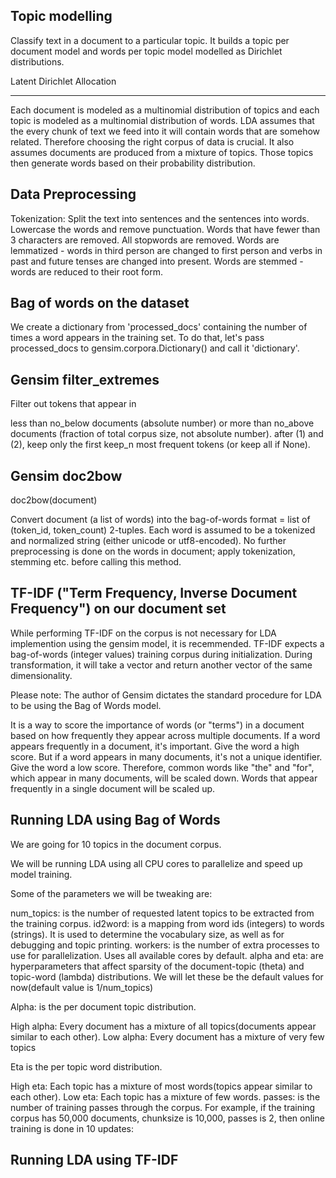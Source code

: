 Topic modelling
---------------

Classify text in a document to a particular topic. It builds a topic per document model and 
words per topic model modelled as Dirichlet distributions.

Latent Dirichlet Allocation
______________
Each document is modeled as a multinomial distribution of topics and each topic is modeled as a multinomial distribution of words.
LDA assumes that the every chunk of text we feed into it will contain words that are somehow related. Therefore choosing the right corpus of data is crucial.
It also assumes documents are produced from a mixture of topics. Those topics then generate words based on their probability distribution.

Data Preprocessing
------------------

Tokenization: Split the text into sentences and the sentences into words. Lowercase the words and remove punctuation.
Words that have fewer than 3 characters are removed.
All stopwords are removed.
Words are lemmatized - words in third person are changed to first person and verbs in past and future tenses are changed into present.
Words are stemmed - words are reduced to their root form.

Bag of words on the dataset
---------------------------

We create a dictionary from 'processed_docs' containing the number of times a word appears in the training set. To do that, let's pass processed_docs to gensim.corpora.Dictionary() and call it 'dictionary'.

Gensim filter_extremes
---------------------
Filter out tokens that appear in

less than no_below documents (absolute number) or
more than no_above documents (fraction of total corpus size, not absolute number).
after (1) and (2), keep only the first keep_n most frequent tokens (or keep all if None).

Gensim doc2bow
-----------------

doc2bow(document)

Convert document (a list of words) into the bag-of-words format = list of (token_id, token_count) 2-tuples. Each word is assumed to be a tokenized and normalized string (either unicode or utf8-encoded). No further preprocessing is done on the words in document; apply tokenization, stemming etc. before calling this method.

TF-IDF ("Term Frequency, Inverse Document Frequency") on our document set
------------------------------
While performing TF-IDF on the corpus is not necessary for LDA implemention using the gensim model, it is recemmended. TF-IDF expects a bag-of-words (integer values) training corpus during initialization. During transformation, it will take a vector and return another vector of the same dimensionality.

Please note: The author of Gensim dictates the standard procedure for LDA to be using the Bag of Words model.

It is a way to score the importance of words (or "terms") in a document based on how frequently they appear across multiple documents.
If a word appears frequently in a document, it's important. Give the word a high score. But if a word appears in many documents, it's not a unique identifier. Give the word a low score.
Therefore, common words like "the" and "for", which appear in many documents, will be scaled down. Words that appear frequently in a single document will be scaled up.

Running LDA using Bag of Words
-----------------------------

We are going for 10 topics in the document corpus.

We will be running LDA using all CPU cores to parallelize and speed up model training.

Some of the parameters we will be tweaking are:

num_topics: is the number of requested latent topics to be extracted from the training corpus.
id2word:  is a mapping from word ids (integers) to words (strings). It is used to determine the vocabulary size, as well as for debugging and topic printing.
workers: is the number of extra processes to use for parallelization. Uses all available cores by default.
alpha and eta: are hyperparameters that affect sparsity of the document-topic (theta) and topic-word (lambda) distributions. We will let these be the default values for now(default value is 1/num_topics)

Alpha:  is the per document topic distribution.

High alpha: Every document has a mixture of all topics(documents appear similar to each other).
Low alpha: Every document has a mixture of very few topics

Eta is the per topic word distribution.

High eta: Each topic has a mixture of most words(topics appear similar to each other).
Low eta: Each topic has a mixture of few words.
passes:  is the number of training passes through the corpus. For example, if the training corpus has 50,000 documents, chunksize is 10,000, passes is 2, then online training is done in 10 updates:

Running LDA using TF-IDF
-----------------------

